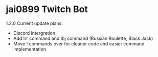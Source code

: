 # jai0899 Twitch Bot

1.2.0
Current update plans:
- Discord intergration
- Add !rr command and !bj command (Russian Roulette, Black Jack)
- Move ! commands over for cleaner code and easier command implementation
